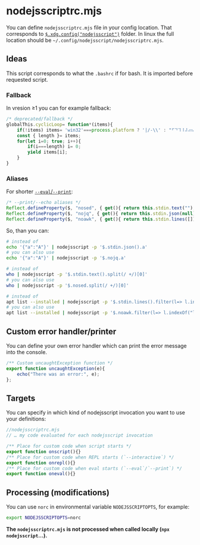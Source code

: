 # nodejsscriptrc.mjs
You can define `nodejsscriptrc.mjs` file in your config location.
That corresponds to [`$.xdg.config("nodejsscript")`](../docs/modules/xdg_.xdg.md#config) folder.
In linux the full location should be `~/.config/nodejsscript/nodejsscriptrc.mjs`.

## Ideas
This script corresponds to what the `.bashrc` if for bash. It is imported before
requested script.

### Fallback
In vresion ≥1 you can for example fallback:

```js
/* deprecated/fallback */
globalThis.cyclicLoop= function*(items){
	if(!items) items= 'win32'===process.platform ? '|/-\\' : "⠋⠙⠹⠸⠼⠴⠦⠧⠇⠏";
	const { length }= items;
	for(let i=0; true; i++){
		if(i===length) i= 0;
		yield items[i];
	}
}
```

### Aliases
For shorter [`--eval`/`--print`](./eval_print.md#aliases):
```js
/* --print/--echo aliases */
Reflect.defineProperty($, "nosed", { get(){ return this.stdin.text(""); }, });
Reflect.defineProperty($, "nojq", { get(){ return this.stdin.json(null); }, });
Reflect.defineProperty($, "noawk", { get(){ return this.stdin.lines([]); }, });
```

So, than you can:
```bash
# instead of
echo '{"a":"A"}' | nodejsscript -p '$.stdin.json().a'
# you can also use
echo '{"a":"A"}' | nodejsscript -p '$.nojq.a'
```
```bash
# instead of
who | nodejsscript -p '$.stdin.text().split(/ +/)[0]'
# you can also use
who | nodejsscript -p '$.nosed.split(/ +/)[0]'
```
```bash
# instead of
apt list --installed | nodejsscript -p '$.stdin.lines().filter(l=> l.indexOf("libreoffice")!==-1).length'
# you can also use
apt list --installed | nodejsscript -p '$.noawk.filter(l=> l.indexOf("libreoffice")!==-1).length'
```
## Custom error handler/printer
You can define your own error handler which can print the error message
into the console.

```js
/** Custom uncaughtException function */
export function uncaughtException(e){
	echo("There was an error:", e);
};
```

## Targets
You can specify in which kind of nodejsscript invocation you want to use
your definitions:

```js
//nodejsscriptrc.mjs
// … my code evaluated for each nodejsscript invocation

/** Place for custom code when script starts */
export function onscript(){}
/** Place for custom code when REPL starts (`--interactive`) */
export function onrepl(){}
/** Place for custom code when eval starts (`--eval`/`--print`) */
export function oneval(){}
```

## Processing (modifications)
You can use `norc` in environmental variable `NODEJSSCRIPTOPTS`, for example:
```bash
export NODEJSSCRIPTOPTS=norc
```
**The `nodejsscriptrc.mjs` is not processed when called locally (`npx nodejsscript`…).**
